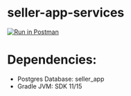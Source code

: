 # seller-app-services
[![Run in Postman](https://run.pstmn.io/button.svg)](https://app.getpostman.com/run-collection/787989edf6f44d9b7757?action=collection%2Fimport)

<h1>Dependencies:</h1>
<ul>
<li>Postgres Database: seller_app</li>
<li>Gradle JVM: SDK 11/15</li>
</ul>
